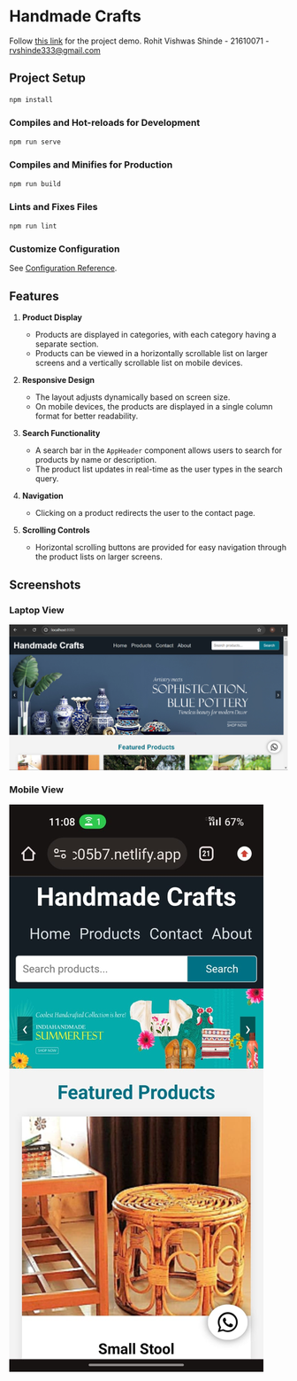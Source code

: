 # Handmade Crafts

Follow [this link](https://sparkly-cobbler-f655c5.netlify.app/) for the project demo.
Rohit Vishwas Shinde - 21610071 - rvshinde333@gmail.com
## Project Setup

```bash
npm install
```

### Compiles and Hot-reloads for Development

```bash
npm run serve
```

### Compiles and Minifies for Production

```bash
npm run build
```

### Lints and Fixes Files

```bash
npm run lint
```

### Customize Configuration

See [Configuration Reference](https://cli.vuejs.org/config/).

## Features

1. **Product Display**
   - Products are displayed in categories, with each category having a separate section.
   - Products can be viewed in a horizontally scrollable list on larger screens and a vertically scrollable list on mobile devices.

2. **Responsive Design**
   - The layout adjusts dynamically based on screen size. 
   - On mobile devices, the products are displayed in a single column format for better readability.

3. **Search Functionality**
   - A search bar in the `AppHeader` component allows users to search for products by name or description.
   - The product list updates in real-time as the user types in the search query.

4. **Navigation**
   - Clicking on a product redirects the user to the contact page.

5. **Scrolling Controls**
   - Horizontal scrolling buttons are provided for easy navigation through the product lists on larger screens.

## Screenshots

### Laptop View
![Laptop View](/public/laptop_screenshot.png)

### Mobile View
![Mobile View](/public/mobile_screenshot.jpg)



